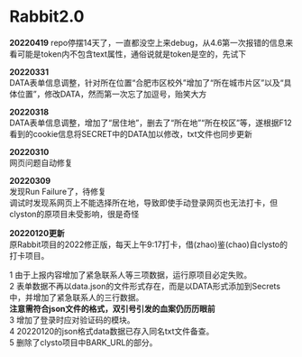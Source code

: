# Rabbit2.0
**20220419**
repo停摆14天了，一直都没空上来debug，从4.6第一次报错的信息来看可能是token内不包含text属性，通俗说就是token是空的，先试下

**20220331**   
DATA表单信息调整，针对所在位置“合肥市区校外”增加了“所在城市片区”以及“具体位置”，修改DATA，然而第一次忘了加逗号，贻笑大方   

**20220318**   
DATA表单信息调整，增加了“居住地”，删去了“所在地”“所在校区”等，遂根据F12看到的cookie信息将SECRET中的DATA加以修改，txt文件也同步更新

**20220310**   
网页问题自动修复

**20220309**   
发现Run Failure了，待修复   
调试时发现系网页上不能选择所在地，导致即使手动登录网页也无法打卡，但clyston的原项目未受影响，很是奇怪

**20220120更新**     
原Rabbit项目的2022修正版，每天上午9:17打卡，借(zhao)鉴(chao)自clysto的打卡项目。  
  
1 由于上报内容增加了紧急联系人等三项数据，运行原项目必定失败。  
2 表单数据不再以data.json的文件形式存在，而是以DATA形式添加到Secrets中，并增加了紧急联系人的三行数据。  
**注意需符合json文件的格式，双引号引发的血案仍历历眼前**  
3 增加了登录时应对验证码的模块。  
4 20220120的json格式data数据已存入同名txt文件备查。    
5 删除了clysto项目中BARK_URL的部分。
